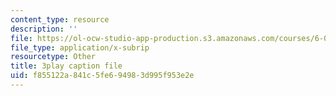 ```yaml
---
content_type: resource
description: ''
file: https://ol-ocw-studio-app-production.s3.amazonaws.com/courses/6-034-artificial-intelligence-fall-2010/f855122a841c5fe694983d995f953e2e_6nDqY8MPLDM.vtt
file_type: application/x-subrip
resourcetype: Other
title: 3play caption file
uid: f855122a-841c-5fe6-9498-3d995f953e2e
---
```

